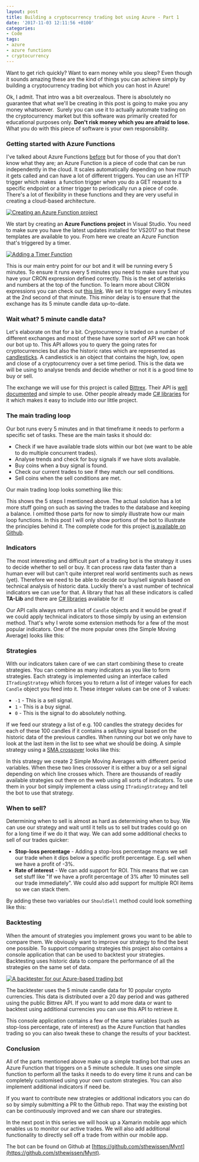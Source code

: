 ```yaml
---
layout: post
title: Building a cryptocurrency trading bot using Azure - Part 1
date: '2017-11-03 12:11:56 +0100'
categories:
- Code
tags:
- azure
- azure functions
- cryptocurrency
---
```


Want to get rich quickly? Want to earn money while you sleep? Even though it sounds amazing these are the kind of things you can achieve simply by building a cryptocurrency trading bot which you can host in Azure!

Ok, I admit. That intro was a bit overzealous. There is absolutely no guarantee that what we'll be creating in this post is going to make you any money whatsoever.  Surely you can use it to actually automate trading on the cryptocurrency market but this software was primarily created for educational purposes only. **Don't risk money which you are afraid to lose.** What you do with this piece of software is your own responsibility.

### Getting started with Azure Functions

I've talked about Azure Functions [before](https://www.thewissen.io/deploying-azure-functions-using-vsts/) but for those of you that don't know what they are; an Azure Function is a piece of code that can be run independently in the cloud. It scales automatically depending on how much it gets called and can have a lot of different triggers. You can use an HTTP trigger which makes  a function trigger when you do a GET request to a specific endpoint or a timer trigger to periodically run a piece of code. There's a lot of flexibility in these functions and they are very useful in creating a cloud-based architecture.

[![Creating an Azure Function project](/images/posts/azuref.png)](/images/posts/azuref.png)

We start by creating an **Azure Functions** **project** in Visual Studio. You need to make sure you have the latest updates installed for VS2017 so that these templates are available to you. From here we create an Azure Function that's triggered by a timer.

[![Adding a Timer Function](/images/posts/function.png)](/images/posts/function.png)

This is our main entry point for our bot and it will be running every 5 minutes. To ensure it runs every 5 minutes you need to make sure that you have your CRON expression defined correctly. This is the set of asterisks and numbers at the top of the function. To learn more about CRON expressions you can check out [this link](https://docs.microsoft.com/en-us/azure/azure-functions/functions-bindings-timer). We set it to trigger every 5 minutes at the 2nd second of that minute. This minor delay is to ensure that the exchange has its 5 minute candle data up-to-date.

### Wait what? 5 minute candle data?

Let's elaborate on that for a bit. Cryptocurrency is traded on a number of different exchanges and most of these have some sort of API we can hook our bot up to. This API allows you to query the going rates for cryptocurrencies but also the historic rates which are represented as [candlesticks](https://www.babypips.com/learn/forex/what-is-a-japanese-candlestick). A candlestick is an object that contains the high, low, open and close of a cryptocurrency over a set time period. This is the data we will be using to analyse trends and decide whether or not it is a good time to buy or sell.

The exchange we will use for this project is called [Bittrex](https://bittrex.com/). Their API is [well documented](https://bittrex.com/home/api) and simple to use. Other people already made [C# libraries](https://github.com/Coinio/Bittrex.Api.Client) for it which makes it easy to include into our little project.

### The main trading loop

Our bot runs every 5 minutes and in that timeframe it needs to perform a specific set of tasks. These are the main tasks it should do:

*   Check if we have available trade slots within our bot (we want to be able to do multiple concurrent trades).
*   Analyse trends and check for buy signals if we have slots available.
*   Buy coins when a buy signal is found.
*   Check our current trades to see if they match our sell conditions.
*   Sell coins when the sell conditions are met.

Our main trading loop looks something like this:

<script src="https://gist.github.com/sthewissen/b49b4af187c49967af3ef4d4d73a8181.js"></script>

This shows the 5 steps I mentioned above. The actual solution has a lot more stuff going on such as saving the trades to the database and keeping a balance. I omitted those parts for now to simply illustrate how our main loop functions. In this post I will only show portions of the bot to illustrate the principles behind it. The complete code for this project [is available on Github](https://github.com/sthewissen/Mynt).

### Indicators

The most interesting and difficult part of a trading bot is the strategy it uses to decide whether to sell or buy. It can process raw data faster than a human ever will but can't quite interpret real world sentiments such as news (yet). Therefore we need to be able to decide our buy/sell signals based on technical analysis of historic data. Luckily there's a vast number of technical indicators we can use for that. A library that has all these indicators is called **TA-Lib** and there are [C# libraries](https://www.nuget.org/packages/TA-Lib/) available for it!

Our API calls always return a list of `Candle` objects and it would be great if we could apply technical indicators to those simply by using an extension method. That's why I wrote some extension methods for a few of the most popular indicators. One of the more popular ones (the Simple Moving Average) looks like this:

<script src="https://gist.github.com/sthewissen/44d87a1b5651da6aa553ed2cec9189ad.js"></script>

### Strategies

With our indicators taken care of we can start combining these to create strategies. You can combine as many indicators as you like to form strategies. Each strategy is implemented using an interface called `ITradingStrategy` which forces you to return a list of integer values for each `Candle` object you feed into it. These integer values can be one of 3 values:

*   `-1` - This is a sell signal.
*   `1` - This is a buy signal.
*   `0` - This is the signal to do absolutely nothing.

If we feed our strategy a list of e.g. 100 candles the strategy decides for each of these 100 candles if it contains a sell/buy signal based on the historic data of the previous candles. When running our bot we only have to look at the last item in the list to see what we should be doing. A simple strategy using a [SMA crossover](http://www.investopedia.com/university/movingaverage/movingaverages4.asp) looks like this:

<script src="https://gist.github.com/sthewissen/4b41f468deccce7cfdaef6365ad0a316.js"></script>

In this strategy we create 2 Simple Moving Averages with different period variables. When these two lines crossover it is either a buy or a sell signal depending on which line crosses which. There are thousands of readily available strategies out there on the web using all sorts of indicators. To use them in your bot simply implement a class using `ITradingStrategy` and tell the bot to use that strategy.

### When to sell?

Determining when to sell is almost as hard as determining when to buy. We can use our strategy and wait until it tells us to sell but trades could go on for a long time if we do it that way. We can add some additional checks to sell of our trades quicker:

*   **Stop-loss percentage** - Adding a stop-loss percentage means we sell our trade when it dips below a specific profit percentage. E.g. sell when we have a profit of -3%.
*   **Rate of interest** - We can add support for ROI. This means that we can set stuff like "If we have a profit percentage of 3% after 10 minutes sell our trade immediately". We could also add support for multiple ROI items so we can stack them.

By adding these two variables our `ShouldSell` method could look something like this:

<script src="https://gist.github.com/sthewissen/9f10a4ea5bbd665175e13ae1ca9ff319.js"></script>

### Backtesting

When the amount of strategies you implement grows you want to be able to compare them. We obviously want to improve our strategy to find the best one possible. To support comparing strategies this project also contains a console application that can be used to backtest your strategies. Backtesting uses historic data to compare the performance of all the strategies on the same set of data.

[![A backtester for our Azure-based trading bot](/images/posts/backtester.png "A backtester for our Azure-based trading bot")](/images/posts/backtester.png)

The backtester uses the 5 minute candle data for 10 popular crypto currencies. This data is distributed over a 20 day period and was gathered using the public Bittrex API. If you want to add more data or want to backtest using additional currencies you can use this API to retrieve it.

This console application contains a few of the same variables (such as stop-loss percentage, rate of interest) as the Azure Function that handles trading so you can also tweak these to change the results of your backtest.

### Conclusion

All of the parts mentioned above make up a simple trading bot that uses an Azure Function that triggers on a 5 minute schedule. It uses one simple function to perform all the tasks it needs to do every time it runs and can be completely customised using your own custom strategies. You can also implement additional indicators if need be.

If you want to contribute new strategies or additional indicators you can do so by simply submitting a PR to the Github repo. That way the existing bot can be continuously improved and we can share our strategies.

In the next post in this series we will hook up a Xamarin mobile app which enables us to monitor our active trades. We will also add additional functionality to directly sell off a trade from within our mobile app.

The bot can be found on Github at [https://github.com/sthewissen/Mynt](https://github.com/sthewissen/Mynt).
